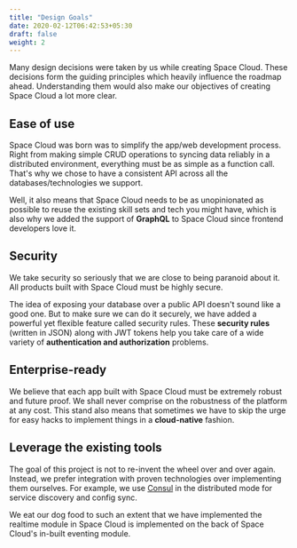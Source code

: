 ```yaml
---
title: "Design Goals"
date: 2020-02-12T06:42:53+05:30
draft: false
weight: 2
---
```


Many design decisions were taken by us while creating Space Cloud. These decisions form the guiding principles which heavily influence the roadmap ahead. Understanding them would also make our objectives of creating Space Cloud a lot more clear.

## Ease of use
Space Cloud was born was to simplify the app/web development process. Right from making simple CRUD operations to syncing data reliably in a distributed environment, everything must be as simple as a function call. That's why we chose to have a consistent API across all the databases/technologies we support.

Well, it also means that Space Cloud needs to be as unopinionated as possible to reuse the existing skill sets and tech you might have, which is also why we added the support of **GraphQL** to Space Cloud since frontend developers love it.

## Security
We take security so seriously that we are close to being paranoid about it. All products built with Space Cloud must be highly secure.

The idea of exposing your database over a public API doesn't sound like a good one. But to make sure we can do it securely, we have added a powerful yet flexible feature called security rules. These **security rules** (written in JSON) along with JWT tokens help you take care of a wide variety of **authentication and authorization** problems.

## Enterprise-ready
We believe that each app built with Space Cloud must be extremely robust and future proof. We shall never comprise on the robustness of the platform at any cost. This stand also means that sometimes we have to skip the urge for easy hacks to implement things in a **cloud-native** fashion.

## Leverage the existing tools
The goal of this project is not to re-invent the wheel over and over again. Instead, we prefer integration with proven technologies over implementing them ourselves. For example, we use [Consul](https://www.consul.io/) in the distributed mode for service discovery and config sync.

We eat our dog food to such an extent that we have implemented the realtime module in Space Cloud is implemented on the back of Space Cloud's in-built eventing module.